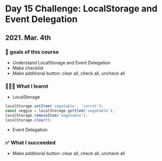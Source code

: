# Day 15 Challenge: LocalStorage and Event Delegation

## 2021. Mar. 4th

### 💙 goals of this course

- Understand LocalStorage and Event Delegation
- Make checklist
- Make additional button: clear all, check all, uncheck all

### 👩🏻‍💻 What I learnt

- LocalStorage

```javascript
localStorage.setItem('vegatable', 'carrot');
const veggie = localStorage.getItem('vegatable');
localStorage.removeItem('vegatable');
localStorage.clear();
```

- Event Delegation

### ✅ What I succeeded

- Make additional button: clear all, check all, uncheck all
